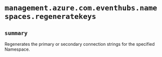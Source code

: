 # `management.azure.com.eventhubs.namespaces.regeneratekeys`

## `summary`
Regenerates the primary or secondary connection strings for the specified Namespace.


